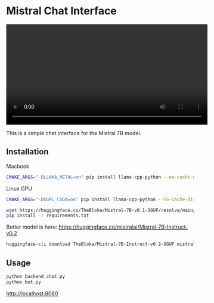 # Mistral Chat Interface

<video src='https://github.com/user-attachments/assets/4f72b543-1967-4c70-a8f7-c63f44657203' width=540/></video>

This is a simple chat interface for the Mistral 7B model.

## Installation

Macbook

```bash
CMAKE_ARGS="-DLLAMA_METAL=on" pip install llama-cpp-python --no-cache-dir
```

Linux GPU

```bash
CMAKE_ARGS="-DGGML_CUDA=on" pip install llama-cpp-python --no-cache-dir
```

```bash
wget https://huggingface.co/TheBloke/Mistral-7B-v0.1-GGUF/resolve/main/mistral-7b-v0.1.Q4_K_M.gguf
pip install -r requirements.txt
```

Better model is here: https://huggingface.co/mistralai/Mistral-7B-Instruct-v0.2

```bash
huggingface-cli download TheBloke/Mistral-7B-Instruct-v0.2-GGUF mistral-7b-instruct-v0.2.Q4_K_M.gguf --local-dir . --local-dir-use-symlinks False
```

## Usage

```bash
python backend_chat.py
python bot.py
```

[http://localhost:8080](http://localhost:8080)
